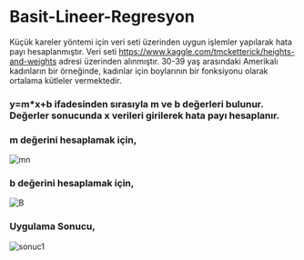 # Basit-Lineer-Regresyon
Küçük kareler yöntemi için veri seti üzerinden uygun işlemler yapılarak hata payı hesaplanmıştır.
Veri seti https://www.kaggle.com/tmcketterick/heights-and-weights adresi üzerinden alınmıştır.
30-39 yaş arasındaki Amerikalı kadınların bir örneğinde, kadınlar için boylarının bir fonksiyonu olarak ortalama kütleler vermektedir.

### y=m*x+b ifadesinden sırasıyla m ve b değerleri bulunur. Değerler sonucunda x verileri girilerek hata payı hesaplanır.

### m değerini hesaplamak için,
![mn](https://user-images.githubusercontent.com/25990177/67683156-e8112780-f9a1-11e9-9e0d-acc691005dd2.jpg)

### b değerini hesaplamak için,
![B](https://user-images.githubusercontent.com/25990177/67682016-85b72780-f99f-11e9-9b2e-c493cbb3a45f.jpg)

### Uygulama Sonucu,
![sonuc1](https://user-images.githubusercontent.com/25990177/67680757-f90b6a00-f99c-11e9-85ba-bf2d07f5eb87.jpg)
